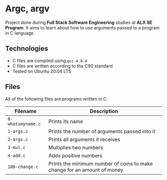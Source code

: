 # Argc, argv
Project done during **Full Stack Software Engineering** studies at **ALX SE Program**. It aims to learn about how to use arguments passed to a program in C language.

## Technologies
* C files are compiled using `gcc 4.8.4`
* C files are written according to the C90 standard
* Tested on Ubuntu 20.04 LTS

## Files
All of the following files are programs written in C:

|Filename	| Description |
|------------|------------|
|`0-whatsmyname.c` |	Prints its name |
|`1-args.c` |	Prints the number of arguments passed into it |
|`2-args.c` |	Prints all arguments it receives |
|`3-mul.c` |	Multiplies two numbers |
|`4-add.c` |	Adds positive numbers |
|`100-change.c` |	Prints the minimum number of coins to make change for an amount of money |
